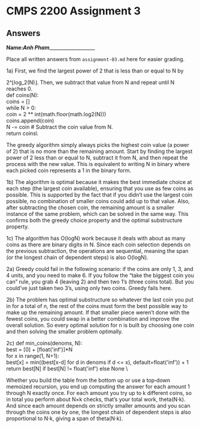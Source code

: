 # CMPS 2200 Assignment 3
## Answers

**Name:**___Anh Pham______________________


Place all written answers from `assignment-03.md` here for easier grading.

1a) First, we find the largest power of 2 that is less than or equal to N by  

2^⌊log_2(N)⌋. Then, we subtract that value from N and repeat until N reaches 0. \
def coins(N):\
coins = [] \
while N > 0:\
    coin = 2 ** int(math.floor(math.log2(N)))\
    coins.append(coin)\
    N -= coin  # Subtract the coin value from N.\
return coins\

The greedy algorithm simply always picks the highest coin value (a power of 2) that is no more than the remaining amount. Start by finding the largest power of 2 less than or equal to N, subtract it from N, and then repeat the process with the new value. This is equivalent to writing N in binary where each picked coin represents a 1 in the binary form.

1b) The algorithm is optimal because it makes the best immediate choice at each step (the largest coin available), ensuring that you use as few coins as possible. This is supported by the fact that if you didn’t use the largest coin possible, no combination of smaller coins could add up to that value. Also, after subtracting the chosen coin, the remaining amount is a smaller instance of the same problem, which can be solved in the same way. This confirms both the greedy choice property and the optimal substructure property.

1c) The algorithm has O(logN) work because it deals with about as many coins as there are binary digits in N. Since each coin selection depends on the previous subtraction, the operations are sequential, meaning the span (or the longest chain of dependent steps) is also O(logN).

2a) Greedy could fail in the following scenario: if the coins are only 1, 3, and 4 units, and you need to make 6. If you follow the “take the biggest coin you can” rule, you grab 4 (leaving 2) and then two 1’s (three coins total). But you could’ve just taken two 3’s, using only two coins. Greedy fails here.

2b) The problem has optimal substructure so whatever the last coin you put in for a total of n, the rest of the coins must form the best possible way to make up the remaining amount. If that smaller piece weren’t done with the fewest coins, you could swap in a better combination and improve the overall solution. So every optimal solution for n is built by choosing one coin and then solving the smaller problem optimally.

2c) def min_coins(denoms, N):\
    best = [0] + [float('inf')]*N\
    for x in range(1, N+1):\
        best[x] = min((best[x-d] for d in denoms if d <= x), default=float('inf')) + 1\
    return best[N] if best[N] != float('inf') else None \
    
Whether you build the table from the bottom up or use a top‑down memoized recursion, you end up computing the answer for each amount 1 through N exactly once. For each amount you try up to k different coins, so in total you perform about N×k checks, that’s your total work, theta(N⋅k). And since each amount depends on strictly smaller amounts and you scan through the coins one by one, the longest chain of dependent steps is also proportional to N⋅k, giving a span of theta(N⋅k).
